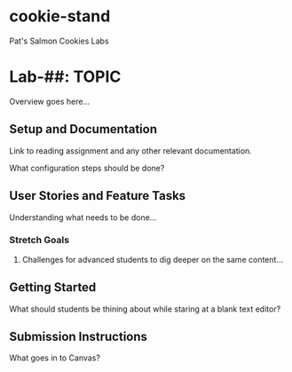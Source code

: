 # cookie-stand
Pat's Salmon Cookies Labs

# Lab-##: TOPIC

Overview goes here...

## Setup and Documentation

Link to reading assignment and any other relevant documentation.

What configuration steps should be done?

## User Stories and Feature Tasks

Understanding what needs to be done...

### Stretch Goals

1. Challenges for advanced students to dig deeper on the same content...

## Getting Started

What should students be thining about while staring at a blank text editor?

## Submission Instructions

What goes in to Canvas?
